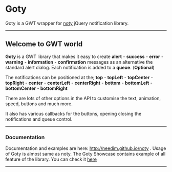 # Goty

Goty is a GWT wrapper for <a href="https://github.com/needim/noty">noty</a> jQuery notification library.

***

## Welcome to GWT world

**Goty** is a GWT library that makes it easy to create **alert** - **success** - **error** - **warning** - **information** - **confirmation** messages as an alternative the standard alert dialog. Each notification is added to a **queue**. (**Optional**)

The notifications can be positioned at the;
**top** - **topLeft** - **topCenter** - **topRight** - **center** - **centerLeft** - **centerRight** - **bottom** - **bottomLeft** - **bottomCenter** - **bottomRight**

There are lots of other options in the API to customise the text, animation, speed, buttons and much more.

It also has various callbacks for the buttons, opening closing the notifications and queue control.

***

### Documentation

Documentation and examples are here: <http://needim.github.io/noty> . Usage of Goty is almost same as noty.
The Goty Showcase contains example of all feature of the library. You can check it <a href="https://github.com/biftekdev/gotyshowcase">here</a>

***
